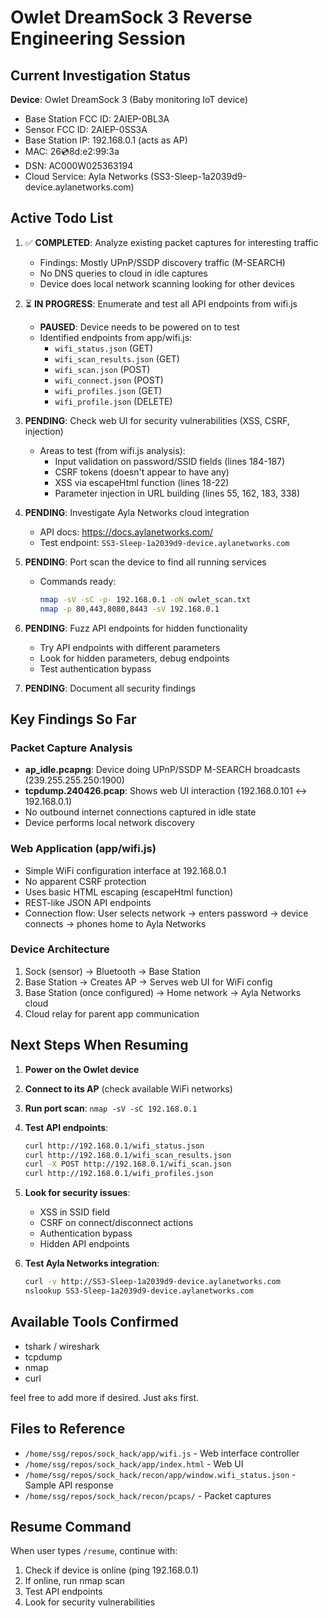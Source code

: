 # Owlet DreamSock 3 Reverse Engineering Session

## Current Investigation Status

**Device**: Owlet DreamSock 3 (Baby monitoring IoT device)

- Base Station FCC ID: 2AIEP-0BL3A
- Sensor FCC ID: 2AIEP-0SS3A
- Base Station IP: 192.168.0.1 (acts as AP)
- MAC: 26:cd:8d:e2:99:3a
- DSN: AC000W025363194
- Cloud Service: Ayla Networks (SS3-Sleep-1a2039d9-device.aylanetworks.com)

## Active Todo List

1. ✅ **COMPLETED**: Analyze existing packet captures for interesting traffic
   - Findings: Mostly UPnP/SSDP discovery traffic (M-SEARCH)
   - No DNS queries to cloud in idle captures
   - Device does local network scanning looking for other devices

2. ⏳ **IN PROGRESS**: Enumerate and test all API endpoints from wifi.js
   - **PAUSED**: Device needs to be powered on to test
   - Identified endpoints from app/wifi.js:
     - `wifi_status.json` (GET)
     - `wifi_scan_results.json` (GET)
     - `wifi_scan.json` (POST)
     - `wifi_connect.json` (POST)
     - `wifi_profiles.json` (GET)
     - `wifi_profile.json` (DELETE)

3. **PENDING**: Check web UI for security vulnerabilities (XSS, CSRF, injection)
   - Areas to test (from wifi.js analysis):
     - Input validation on password/SSID fields (lines 184-187)
     - CSRF tokens (doesn't appear to have any)
     - XSS via escapeHtml function (lines 18-22)
     - Parameter injection in URL building (lines 55, 162, 183, 338)

4. **PENDING**: Investigate Ayla Networks cloud integration
   - API docs: <https://docs.aylanetworks.com/>
   - Test endpoint: `SS3-Sleep-1a2039d9-device.aylanetworks.com`

5. **PENDING**: Port scan the device to find all running services
   - Commands ready:

     ```bash
     nmap -sV -sC -p- 192.168.0.1 -oN owlet_scan.txt
     nmap -p 80,443,8080,8443 -sV 192.168.0.1
     ```

6. **PENDING**: Fuzz API endpoints for hidden functionality
   - Try API endpoints with different parameters
   - Look for hidden parameters, debug endpoints
   - Test authentication bypass

7. **PENDING**: Document all security findings

## Key Findings So Far

### Packet Capture Analysis

- **ap_idle.pcapng**: Device doing UPnP/SSDP M-SEARCH broadcasts (239.255.255.250:1900)
- **tcpdump.240426.pcap**: Shows web UI interaction (192.168.0.101 ↔ 192.168.0.1)
- No outbound internet connections captured in idle state
- Device performs local network discovery

### Web Application (app/wifi.js)

- Simple WiFi configuration interface at 192.168.0.1
- No apparent CSRF protection
- Uses basic HTML escaping (escapeHtml function)
- REST-like JSON API endpoints
- Connection flow: User selects network → enters password → device connects → phones home to Ayla Networks

### Device Architecture

1. Sock (sensor) → Bluetooth → Base Station
2. Base Station → Creates AP → Serves web UI for WiFi config
3. Base Station (once configured) → Home network → Ayla Networks cloud
4. Cloud relay for parent app communication

## Next Steps When Resuming

1. **Power on the Owlet device**
2. **Connect to its AP** (check available WiFi networks)
3. **Run port scan**: `nmap -sV -sC 192.168.0.1`
4. **Test API endpoints**:

   ```bash
   curl http://192.168.0.1/wifi_status.json
   curl http://192.168.0.1/wifi_scan_results.json
   curl -X POST http://192.168.0.1/wifi_scan.json
   curl http://192.168.0.1/wifi_profiles.json
   ```

5. **Look for security issues**:
   - XSS in SSID field
   - CSRF on connect/disconnect actions
   - Authentication bypass
   - Hidden API endpoints
6. **Test Ayla Networks integration**:

   ```bash
   curl -v http://SS3-Sleep-1a2039d9-device.aylanetworks.com
   nslookup SS3-Sleep-1a2039d9-device.aylanetworks.com
   ```

## Available Tools Confirmed

- tshark / wireshark
- tcpdump
- nmap
- curl

feel free to add more if desired. Just aks first.

## Files to Reference

- `/home/ssg/repos/sock_hack/app/wifi.js` - Web interface controller
- `/home/ssg/repos/sock_hack/app/index.html` - Web UI
- `/home/ssg/repos/sock_hack/recon/app/window.wifi_status.json` - Sample API response
- `/home/ssg/repos/sock_hack/recon/pcaps/` - Packet captures

## Resume Command

When user types `/resume`, continue with:

1. Check if device is online (ping 192.168.0.1)
2. If online, run nmap scan
3. Test API endpoints
4. Look for security vulnerabilities
